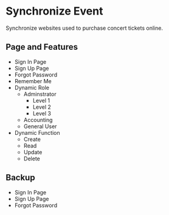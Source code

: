 # Synchronize Event
Synchronize websites used to purchase concert tickets online.

## Page and Features
- Sign In Page
- Sign Up Page
- Forgot Password
- Remember Me
- Dynamic Role
    - Adminstrator
        - Level 1
        - Level 2
        - Level 3
    - Accounting
    - General User
- Dynamic Function
    - Create
    - Read
    - Update
    - Delete

## Backup
- Sign In Page
- Sign Up Page
- Forgot Password
